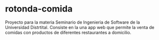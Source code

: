 # rotonda-comida
Proyecto para la materia Seminario de Ingenieria de Software de la Universidad Distrtital. Consiste en la una app web que permite la venta de comidas con productos de diferentes restaurantes a domicilio.
